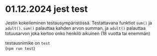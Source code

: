 # 01.12.2024 jest test
Jestin kokeileminen testausympäristössä. Testattavana funktiot `sum()` ja `adult()`. `sum()` palauttaa kahden arvon summan, ja `adult()` palauttaa totuusarvon joka kertoo onko henkilö aikuinen (18 vuotta tai enemmän)

testausnimike on `test`  
(`npm run test`)